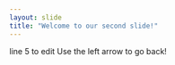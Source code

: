 ```yaml
---
layout: slide
title: "Welcome to our second slide!"
---
```

line 5 to edit
Use the left arrow to go back!
